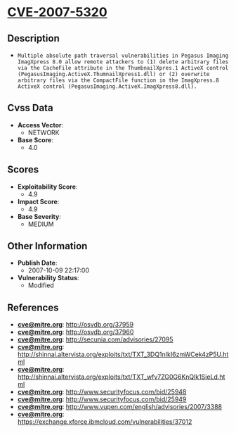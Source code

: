 
# [CVE-2007-5320](http://osvdb.org/37959)

## Description

- `Multiple absolute path traversal vulnerabilities in Pegasus Imaging ImagXpress 8.0 allow remote attackers to (1) delete arbitrary files via the CacheFile attribute in the ThumbnailXpres.1 ActiveX control (PegasusImaging.ActiveX.ThumnailXpress1.dll) or (2) overwrite arbitrary files via the CompactFile function in the ImagXpress.8 ActiveX control (PegasusImaging.ActiveX.ImagXpress8.dll).`

## Cvss Data

- **Access Vector**:
  - NETWORK
- **Base Score**:
  - 4.0

## Scores

- **Exploitability Score**:
  - 4.9
- **Impact Score**:
  - 4.9
- **Base Severity**:
  - MEDIUM

## Other Information

- **Publish Date**:
  - 2007-10-09 22:17:00
- **Vulnerability Status**:
  - Modified

## References

- **cve@mitre.org**: http://osvdb.org/37959
- **cve@mitre.org**: http://osvdb.org/37960
- **cve@mitre.org**: http://secunia.com/advisories/27095
- **cve@mitre.org**: http://shinnai.altervista.org/exploits/txt/TXT_3DQ1nIkI6zmWCek4zP5U.html
- **cve@mitre.org**: http://shinnai.altervista.org/exploits/txt/TXT_wfv7ZG0G6KnQlk1SieLd.html
- **cve@mitre.org**: http://www.securityfocus.com/bid/25948
- **cve@mitre.org**: http://www.securityfocus.com/bid/25949
- **cve@mitre.org**: http://www.vupen.com/english/advisories/2007/3388
- **cve@mitre.org**: https://exchange.xforce.ibmcloud.com/vulnerabilities/37012
